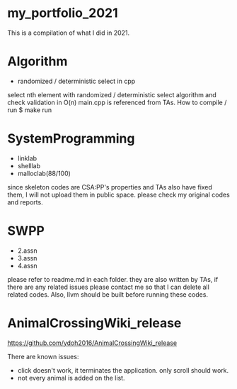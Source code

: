 # my_portfolio_2021
This is a compilation of what I did in 2021.

# Algorithm
- randomized / deterministic select in cpp

select nth element with randomized / deterministic select algorithm and check validation in O(n)
main.cpp is referenced from TAs.
How to compile / run
$ make run

# SystemProgramming
- linklab
- shelllab
- malloclab(88/100)

since skeleton codes are CSA:PP's properties and TAs also have fixed them, I will not upload them in public space.
please check my original codes and reports.

# SWPP
- 2.assn
- 3.assn
- 4.assn

please refer to readme.md in each folder.
they are also written by TAs, if there are any related issues please contact me so that I can delete all related codes.
Also, llvm should be built before running these codes.

# AnimalCrossingWiki_release
https://github.com/ydoh2016/AnimalCrossingWiki_release

There are known issues:
- click doesn't work, it terminates the application. only scroll should work.
- not every animal is added on the list.
